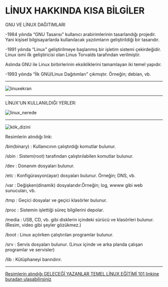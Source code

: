 # **LİNUX HAKKINDA KISA BİLGİLER**

GNU VE LİNUX DAĞITIMLARI

-1984 yılında “GNU Tasarısı” kullanıcı arabirimlerinin tasarlandığı projedir. Yani kişisel bilgisayarlarda kullanılacak yazılımların geliştirildiği bir tasarıdır.

-1991 yılında “Linux” geliştirilmeye başlanmış bir işletim sistemi çekirdeğidir. Linux ismi ilk geliştiricisi olan Linus Torvalds tarafından verilmiştir.

Aslında GNU ile Linux birbirlerinin eksikliklerini tamamlayan iki temel yapıdır.

-1993 yılında “İlk GNU/Linux Dağıtımları” çıkmıştır. Örneğin; debian, vb. 

---

![linuxekran](https://github.com/ismailkaya32/linux_hakkinda_bilgi/assets/122615472/4e15fc8b-9817-4f33-b6f1-89e41f465573)



---


LİNUX'UN KULLANILDIĞI YERLER:

![linux_nerede](https://github.com/ismailkaya32/linux_hakkinda_bilgi/assets/122615472/89ccbf88-d439-4ce3-b1f9-726cca7c867f)




---



![kök_dizini](https://github.com/ismailkaya32/linux_hakkinda_bilgi/assets/122615472/74e7aec4-7caf-47ad-af84-c6751d40f6f3)

Resimlerin alındığı link: 


/bin(binary) : Kullanıcının çalıştırdığı komutlar bulunur.

/sbin        : Sistem(root) tarafından çalıştırılabilen komutlar bulunur.

/dev         : Donanım dosyaları bulunur.

/etc         : Konfigürasyon(ayar) dosyaları bulunur. Örneğin; DNS, vb.

/var         : Değişken(dinamik) dosyalarıdır.Örneğin; log, wwww gibi web sunucuları, vb.

/tmp         : Geçici dosyalar ve geçici klasörler bulunur.

/proc        : Sistemin işlettiği süreç bilgilerini depolar.

/media       : USB, CD, vb. gibi disklerin içindeki sürücü ve klasörleri bulunur.(Resim, video gibi şeyler gözükmez.)  

/boot        : Linux açılırken çalıştırılan programlar bulunur.

/srv         : Servis dosyaları bulunur. (Linux içinde ve arka planda çalışan programlar ve servisler) 

/lib         : Kütüphaneyi barındırır.       

---

[Resimlerin alındığı GELECEĞİ YAZANLAR TEMEL LİNUX EĞİTİMİ 101 linkine buradan ulaşabilirsiniz](https://gelecegiyazanlar.turkcell.com.tr/konu/egitim/temel-linux-101/linux-egitimine-baslarken)


                    
